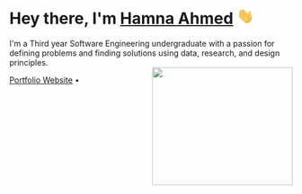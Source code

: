 <h1>Hey there, I'm <a  href="https://github.com/hhxmna/">Hamna Ahmed</a> <img  src="https://raw.githubusercontent.com/ABSphreak/ABSphreak/master/gifs/Hi.gif" width="30px"></h1>


I'm a Third year Software Engineering undergraduate with a passion for defining problems and finding solutions using data, research, and design principles. <br>
<img align='right' src="http://cdn.lowgif.com/small/9cb12f51dffbaaa6-character-typing-by-vincent-mokuenko-dribbble.gif" width="250" height="210">

<a href="https://hamnaahmed.netlify.app">Portfolio Website</a> •

